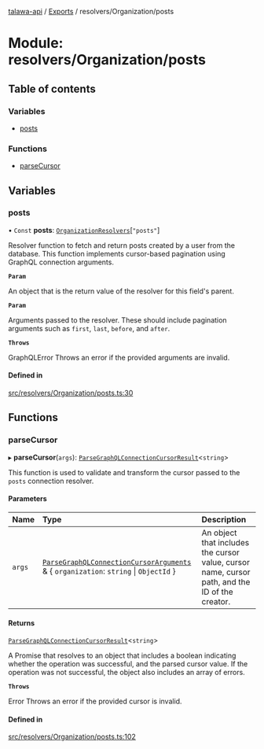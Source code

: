 [talawa-api](../README.md) / [Exports](../modules.md) / resolvers/Organization/posts

# Module: resolvers/Organization/posts

## Table of contents

### Variables

- [posts](resolvers_Organization_posts.md#posts)

### Functions

- [parseCursor](resolvers_Organization_posts.md#parsecursor)

## Variables

### posts

• `Const` **posts**: [`OrganizationResolvers`](types_generatedGraphQLTypes.md#organizationresolvers)[``"posts"``]

Resolver function to fetch and return posts created by a user from the database.
This function implements cursor-based pagination using GraphQL connection arguments.

**`Param`**

An object that is the return value of the resolver for this field's parent.

**`Param`**

Arguments passed to the resolver. These should include pagination arguments such as `first`, `last`, `before`, and `after`.

**`Throws`**

GraphQLError Throws an error if the provided arguments are invalid.

#### Defined in

[src/resolvers/Organization/posts.ts:30](https://github.com/PalisadoesFoundation/talawa-api/blob/e919df4/src/resolvers/Organization/posts.ts#L30)

## Functions

### parseCursor

▸ **parseCursor**(`args`): [`ParseGraphQLConnectionCursorResult`](utilities_graphQLConnection_parseGraphQLConnectionArguments.md#parsegraphqlconnectioncursorresult)\<`string`\>

This function is used to validate and transform the cursor passed to the `posts` connection resolver.

#### Parameters

| Name | Type | Description |
| :------ | :------ | :------ |
| `args` | [`ParseGraphQLConnectionCursorArguments`](utilities_graphQLConnection_parseGraphQLConnectionArguments.md#parsegraphqlconnectioncursorarguments) & \{ `organization`: `string` \| `ObjectId`  \} | An object that includes the cursor value, cursor name, cursor path, and the ID of the creator. |

#### Returns

[`ParseGraphQLConnectionCursorResult`](utilities_graphQLConnection_parseGraphQLConnectionArguments.md#parsegraphqlconnectioncursorresult)\<`string`\>

A Promise that resolves to an object that includes a boolean indicating whether the operation was successful, and the parsed cursor value. If the operation was not successful, the object also includes an array of errors.

**`Throws`**

Error Throws an error if the provided cursor is invalid.

#### Defined in

[src/resolvers/Organization/posts.ts:102](https://github.com/PalisadoesFoundation/talawa-api/blob/e919df4/src/resolvers/Organization/posts.ts#L102)
